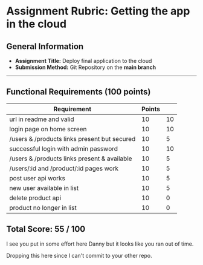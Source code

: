 # Assignment Rubric: Getting the app in the cloud

## General Information

- **Assignment Title:** Deploy final application to the cloud
- **Submission Method:** Git Repository on the **main branch**

---

## Functional Requirements (100 points)

| Requirement                                  | Points |    |
|----------------------------------------------|--------|----|
| url in readme and valid                      | 10     | 10 |
| login page on home screen                    | 10     | 10 |
| /users & /products links present but secured | 10     | 5  |
| successful login with admin password         | 10     | 10 |
| /users & /products links present & available | 10     | 5  |
| /users/:id and /product/:id pages work       | 10     | 5  |
| post  user api works                         | 10     | 5  |
| new user available in list                   | 10     | 5  |
| delete product api                           | 10     | 0  |
| product no longer in list                    | 10     | 0  |

## Total Score: 55 / 100

I see you put in some effort here Danny but it looks like you ran out of time.

Dropping this here since I can't commit to your other repo.

